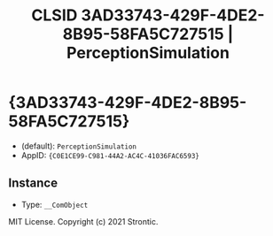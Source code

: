 ﻿---
title: "CLSID 3AD33743-429F-4DE2-8B95-58FA5C727515 | PerceptionSimulation"
excerpt: What is COM-Object CLSID 3AD33743-429F-4DE2-8B95-58FA5C727515?
---

# {3AD33743-429F-4DE2-8B95-58FA5C727515}

* (default): `PerceptionSimulation`
* AppID: `{C0E1CE99-C981-44A2-AC4C-41036FAC6593}`

## Instance

* Type: `__ComObject`

MIT License. Copyright (c) 2021 Strontic.


